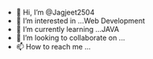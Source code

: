 - 👋 Hi, I’m @Jagjeet2504
- 👀 I’m interested in ...Web Development
- 🌱 I’m currently learning ...JAVA
- 💞️ I’m looking to collaborate on ...
- 📫 How to reach me ...

<!---
Jagjeet2504/Jagjeet2504 is a ✨ special ✨ repository because its `README.md` (this file) appears on your GitHub profile.
You can click the Preview link to take a look at your changes.
--->
